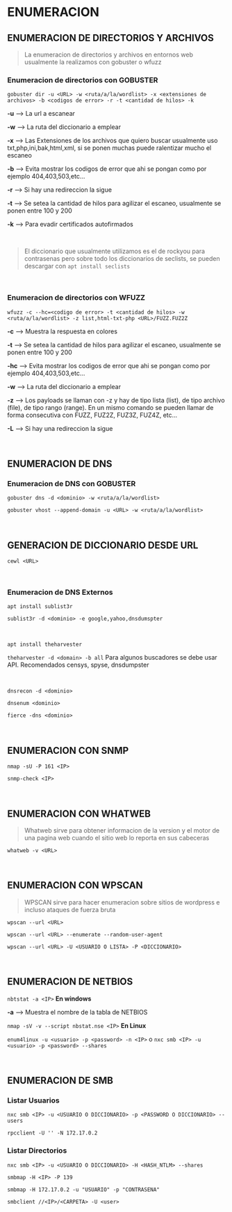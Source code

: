 # ENUMERACION

## ENUMERACION DE DIRECTORIOS Y ARCHIVOS

> La enumeracion de directorios y archivos en entornos web usualmente la realizamos con gobuster o wfuzz

### Enumeracion de directorios con GOBUSTER

``gobuster dir -u <URL> -w <ruta/a/la/wordlist> -x <extensiones de archivos> -b <codigos de error> -r -t <cantidad de hilos> -k``

**-u** --> La url a escanear

**-w** --> La ruta del diccionario a emplear

**-x** --> Las Extensiones de los archivos que quiero buscar usualmente uso txt,php,ini,bak,html,xml, si se ponen muchas puede ralentizar mucho el escaneo

**-b** --> Evita mostrar los codigos de error que ahi se pongan como por ejemplo 404,403,503,etc...

**-r** --> Si hay una redireccion la sigue

**-t** --> Se setea la cantidad de hilos para agilizar el escaneo, usualmente se ponen entre 100 y 200

**-k** --> Para evadir certificados autofirmados

<br>

> El diccionario que usualmente utilizamos es el de rockyou para contrasenas pero sobre todo los diccionarios de seclists, se pueden descargar con ``apt install seclists``

<br>

### Enumeracion de directorios con WFUZZ

``wfuzz -c --hc=<codigo de error> -t <cantidad de hilos> -w <ruta/a/la/wordlist> -z list,html-txt-php <URL>/FUZZ.FUZ2Z``

**-c** --> Muestra la respuesta en colores

**-t** --> Se setea la cantidad de hilos para agilizar el escaneo, usualmente se ponen entre 100 y 200

**-hc** --> Evita mostrar los codigos de error que ahi se pongan como por ejemplo 404,403,503,etc...  

**-w** --> La ruta del diccionario a emplear

**-z** --> Los payloads se llaman con -z y hay de tipo lista (list), de tipo archivo (file), de tipo rango (range). En un mismo comando se pueden llamar de forma consecutiva con FUZZ, FUZ2Z, FUZ3Z, FUZ4Z, etc...

**-L** --> Si hay una redireccion la sigue

<br>

## ENUMERACION DE DNS

### Enumeracion de DNS con GOBUSTER

``gobuster dns -d <dominio> -w <ruta/a/la/wordlist>``

``gobuster vhost --append-domain -u <URL> -w <ruta/a/la/wordlist>``

<br>

## GENERACION DE DICCIONARIO DESDE URL

``cewl <URL>``


<br>

### Enumeracion de DNS Externos

``apt install sublist3r``

``sublist3r -d <dominio> -e google,yahoo,dnsdumspter``

<br>

``apt install theharvester``

``theharvester -d <domain> -b all`` Para algunos buscadores se debe usar API. Recomendados censys, spyse, dnsdumpster

<br>

``dnsrecon -d <dominio>``

``dnsenum <dominio>``

``fierce -dns <dominio>``

<br>

## ENUMERACION CON SNMP

``nmap -sU -P 161 <IP>``

``snmp-check <IP>``

<br>

## ENUMERACION CON WHATWEB

> Whatweb sirve para obtener informacion de la version y el motor de una pagina web cuando el sitio web lo reporta en sus cabeceras

``whatweb -v <URL>``

<br>

## ENUMERACION CON WPSCAN

> WPSCAN sirve para hacer enumeracion sobre sitios de wordpress e incluso ataques de fuerza bruta

``wpscan --url <URL>``

``wpscan --url <URL> --enumerate --random-user-agent``

``wpscan --url <URL> -U <USUARIO O LISTA> -P <DICCIONARIO>``

<br>

## ENUMERACION DE NETBIOS

``nbtstat -a <IP>`` **En windows**

**-a** --> Muestra el nombre de la tabla de NETBIOS

``nmap -sV -v --script nbstat.nse <IP>`` **En Linux**

``enum4linux -u <usuario> -p <password> -n <IP>`` o ``nxc smb <IP> -u <usuario> -p <password> --shares``

<br>

## ENUMERACION DE SMB

### Listar Usuarios

```nxc smb <IP> -u <USUARIO O DICCIONARIO> -p <PASSWORD O DICCIONARIO> --users```

```rpcclient -U '' -N 172.17.0.2```

### Listar Directorios

```nxc smb <IP> -u <USUARIO O DICCIONARIO> -H <HASH_NTLM> --shares```

```smbmap -H <IP> -P 139```

```smbmap -H 172.17.0.2 -u "USUARIO" -p "CONTRASENA"```

```smbclient //<IP>/<CARPETA> -U <user>```
